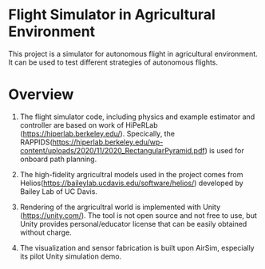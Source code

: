 # Flight Simulator in Agricultural Environment
This project is a simulator for autonomous flight in agricultural environment. 
It can be used to test different strategies of autonomous flights. 


# Overview
1. The flight simulator code, including physics and example estimator and controller are based on work of HiPeRLab (https://hiperlab.berkeley.edu/). Specically, the RAPPIDS(https://hiperlab.berkeley.edu/wp-content/uploads/2020/11/2020_RectangularPyramid.pdf) is used for onboard path planning. 

2. The high-fidelity argricultral models used in the project comes from Helios(https://baileylab.ucdavis.edu/software/helios/) developed by Bailey Lab of UC Davis.

3. Rendering of the argricultral world is implemented with Unity (https://unity.com/). The tool is not open source and not free to use, but Unity provides personal/educator license that can be easily obtained without charge. 

4. The visualization and sensor fabrication is built upon AirSim, especially its pilot Unity simulation demo. 

